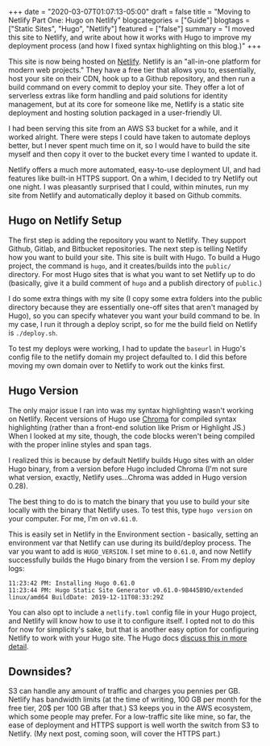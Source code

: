 +++
date = "2020-03-07T01:07:13-05:00"
draft = false
title = "Moving to Netlify Part One: Hugo on Netlify"
blogcategories = ["Guide"]
blogtags = ["Static Sites", "Hugo", "Netlify"]
featured = ["false"]
summary = "I moved this site to Netlify, and write about how it works with Hugo to improve my deployment process (and how I fixed syntax highlighting on this blog.)"
+++

This site is now being hosted on [Netlify](https://www.netlify.com/). Netlify is an "all-in-one platform for modern web projects." They have a free tier that allows you to, essentially, host your site on their CDN, hook up to a Github repository, and then run a build command on every commit to deploy your site. They offer a lot of serverless extras like form handling and paid solutions for identity management, but at its core for someone like me, Netlify is a static site deployment and hosting solution packaged in a user-friendly UI.

I had been serving this site from an AWS S3 bucket for a while, and it worked alright. There were steps I could have taken to automate deploys better, but I never spent much time on it, so I would have to build the site myself and then copy it over to the bucket every time I wanted to update it.

Netlify offers a much more automated, easy-to-use deployment UI, and had features like built-in HTTPS support. On a whim, I decided to try Netlify out one night. I was pleasantly surprised that I could, within minutes, run my site from Netlify and automatically deploy it based on Github commits.

## Hugo on Netlify Setup

The first step is adding the repository you want to Netlify. They support Github, Gitlab, and Bitbucket repositories. The next step is telling Netlify how you want to build your site. This site is built with Hugo. To build a Hugo project, the command is `hugo`, and it creates/builds into the `public/` directory. For most Hugo sites that is what you want to set Netlify up to do (basically, give it a build comment of `hugo` and a publish directory of `public`.)

I do some extra things with my site (I copy some extra folders into the public directory because they are essentially one-off sites that aren't managed by Hugo), so you can specify whatever you want your build command to be. In my case, I run it through a deploy script, so for me the build field on Netlify is `./deploy.sh`.

To test my deploys were working, I had to update the `baseurl` in Hugo's config file to the netlify domain my project defaulted to. I did this before moving my own domain over to Netlify to work out the kinks first.

## Hugo Version

The only major issue I ran into was my syntax highlighting wasn't working on Netlify. Recent versions of Hugo use [Chroma](https://github.com/alecthomas/chroma) for compiled syntax highlighting (rather than a front-end solution like Prism or Highlight JS.) When I looked at my site, though, the code blocks weren't being compiled with the proper inline styles and span tags.

I realized this is because by default Netlify builds Hugo sites with an older Hugo binary, from a version before Hugo included Chroma (I'm not sure what version, exactly, Netlify uses...Chroma was added in Hugo version 0.28).

The best thing to do is to match the binary that you use to build your site locally with the binary that Netlify uses. To test this, type `hugo version` on your computer. For me, I'm on `v0.61.0`.

This is easily set in Netlify in the Environment section - basically, setting an environment var that Netlify can use during its build/deploy process. The var you want to add is `HUGO_VERSION`. I set mine to `0.61.0`, and now Netlify successfully builds the Hugo binary from the version I se. From my deploy logs:

```text
11:23:42 PM: Installing Hugo 0.61.0
11:23:44 PM: Hugo Static Site Generator v0.61.0-9B445B9D/extended linux/amd64 BuildDate: 2019-12-11T08:33:29Z
```

You can also opt to include a `netlify.toml` config file in your Hugo project, and Netlify will know how to use it to configure itself. I opted not to do this for now for simplicity's sake, but that is another easy option for configuring Netlify to work with your Hugo site. The Hugo docs [discuss this in more detail](https://gohugo.io/hosting-and-deployment/hosting-on-netlify/#configure-hugo-version-in-netlify). 

## Downsides?

S3 can handle any amount of traffic and charges you pennies per GB. Netlify has bandwidth limits (at the time of writing, 100 GB per month for the free tier, 20$ per 100 GB after that.) S3 keeps you in the AWS ecosystem, which some people may prefer. For a low-traffic site like mine, so far, the ease of deployment and HTTPS support is well worth the switch from S3 to Netlify. (My next post, coming soon, will cover the HTTPS part.)

